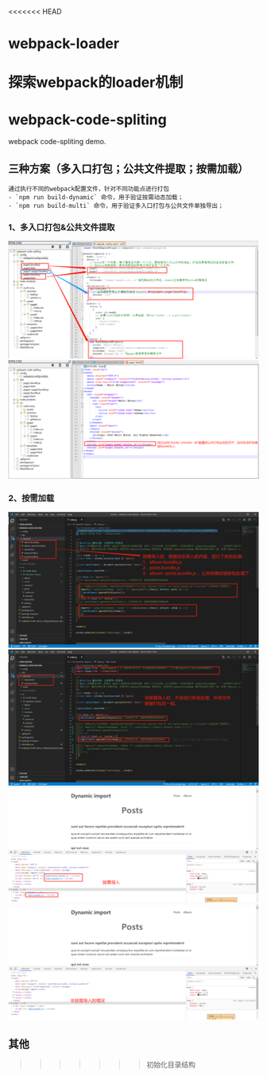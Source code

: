 <<<<<<< HEAD
# webpack-loader
探索webpack的loader机制
=======
# webpack-code-spliting

webpack code-spliting demo.

## 三种方案（多入口打包；公共文件提取；按需加载）

```
通过执行不同的webpack配置文件，针对不同功能点进行打包
- `npm run build-dynamic` 命令，用于验证按需动态加载；
- `npm run build-multi` 命令，用于验证多入口打包与公共文件单独导出；
```

### 1、多入口打包&公共文件提取

![blockchain](https://github.com/Lucky-LYZ/webpack-code-spliting/blob/master/src/01-multi-entry/assets/img/webpack%E9%85%8D%E7%BD%AE%E6%96%87%E4%BB%B6%E4%B8%8E%E6%89%93%E5%8C%85%E7%94%9F%E6%88%90%E6%96%87%E4%BB%B6%E4%B9%8B%E9%97%B4%E7%9A%84%E5%85%B3%E7%B3%BB.png "webpack配置文件与打包生成文件之间的关系")
![blockchain](https://github.com/Lucky-LYZ/webpack-code-spliting/blob/master/src/01-multi-entry/assets/img/%E8%87%AA%E5%8A%A8%E5%BC%95%E5%85%A5%E5%85%AC%E5%85%B1%E6%89%93%E5%8C%85%E7%9A%84%E4%BB%A3%E7%A0%81.png "自动引入公共打包的代码")

### 2、按需加载

![blockchain](https://github.com/Lucky-LYZ/webpack-code-spliting/blob/master/src/02-dynamic-import/assets/img/%E6%8C%89%E9%9C%80%E5%AF%BC%E5%85%A52.png "按需导入情况下，打包生成的所有文件")
![blockchain](https://github.com/Lucky-LYZ/webpack-code-spliting/blob/master/src/02-dynamic-import/assets/img/%E9%9D%9E%E6%8C%89%E9%9C%80%E5%AF%BC%E5%85%A52.png "非按需导入情况下，打包生成的所有文件")
![blockchain](https://github.com/Lucky-LYZ/webpack-code-spliting/blob/master/src/02-dynamic-import/assets/img/%E6%8C%89%E9%9C%80%E5%AF%BC%E5%85%A5.png "按需导入情况下，打包生成的html文件详情")
![blockchain](https://github.com/Lucky-LYZ/webpack-code-spliting/blob/master/src/02-dynamic-import/assets/img/%E9%9D%9E%E6%8C%89%E9%9C%80%E5%AF%BC%E5%85%A5.png "非按需导入情况下，打包生成的html文件详情")

## 其他
>>>>>>> 初始化目录结构

